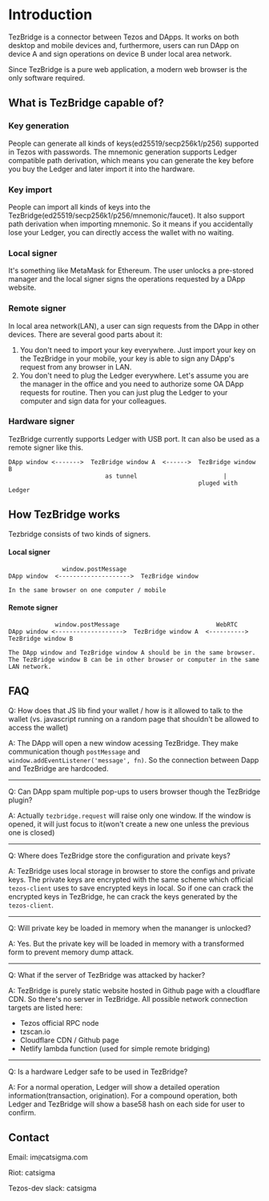 # Introduction
TezBridge is a connector between Tezos and DApps. It works on both desktop and mobile devices and, furthermore, users can run DApp on device A and sign operations on device B under local area network.

Since TezBridge is a pure web application, a modern web browser is the only software required.

## What is TezBridge capable of?
### Key generation
People can generate all kinds of keys(ed25519/secp256k1/p256) supported in Tezos with passwords. The mnemonic generation supports Ledger compatible path derivation, which means you can generate the key before you buy the Ledger and later import it into the hardware.

### Key import
People can import all kinds of keys into the TezBridge(ed25519/secp256k1/p256/mnemonic/faucet). It also support path derivation when importing mnemonic. So it means if you accidentally lose your Ledger, you can directly access the wallet with no waiting.

### Local signer
It's something like MetaMask for Ethereum. The user unlocks a pre-stored manager and the local signer signs the operations requested by a DApp website. 

### Remote signer
In local area network(LAN), a user can sign requests from the DApp in other devices. There are several good parts about it:
1. You don't need to import your key everywhere. Just import your key on the TezBridge in your mobile, your key is able to sign any DApp's request from any browser in LAN.
2. You don't need to plug the Ledger everywhere. Let's assume you are the manager in the office and you need to authorize some OA DApp requests for routine. Then you can just plug the Ledger to your computer and sign data for your colleagues.

### Hardware signer
TezBridge currently supports Ledger with USB port. It can also be used as a remote signer like this.
```
DApp window <------->  TezBridge window A  <------>  TezBridge window B
                           as tunnel                        |
                                                     pluged with Ledger
```

## How TezBridge works
Tezbridge consists of two kinds of signers.

#### Local signer
```
               window.postMessage
DApp window  <-------------------->  TezBridge window 

In the same browser on one computer / mobile
```

#### Remote signer
```
             window.postMessage                           WebRTC
DApp window <------------------->  TezBridge window A  <---------->  TezBridge window B

The DApp window and TezBridge window A should be in the same browser.
The TezBridge window B can be in other browser or computer in the same LAN network.
```

## FAQ
Q: How does that JS lib find your wallet / how is it allowed to talk to the wallet (vs. javascript running on a random page that shouldn't be allowed to access the wallet) 

A: The DApp will open a new window acessing TezBridge. They make communication though `postMessage` and `window.addEventListener('message', fn)`. So the connection between Dapp and TezBridge are hardcoded.

---

Q: Can DApp spam multiple pop-ups to users browser though the TezBridge plugin?

A: Actually `tezbridge.request` will raise only one window. If the window is opened, it will just focus to it(won't create a new one unless the previous one is closed)

---

Q: Where does TezBridge store the configuration and private keys?

A: TezBridge uses local storage in browser to store the configs and private keys. The private keys are encrypted with the same scheme which official `tezos-client` uses to save encrypted keys in local. So if one can crack the encrypted keys in TezBridge, he can crack the keys generated by the `tezos-client`.

---

Q: Will private key be loaded in memory when the mananger is unlocked?

A: Yes. But the private key will be loaded in memory with a transformed form to prevent memory dump attack.

---

Q: What if the server of TezBridge was attacked by hacker?

A: TezBridge is purely static website hosted in Github page with a cloudflare CDN. So there's no server in TezBridge. All possible network connection targets are listed here:

* Tezos official RPC node
* tzscan.io
* Cloudflare CDN / Github page
* Netlify lambda function (used for simple remote bridging)

--- 

Q: Is a hardware Ledger safe to be used in TezBridge?

A: For a normal operation, Ledger will show a detailed operation information(transaction, origination). For a compound operation, both Ledger and TezBridge will show a base58 hash on each side for user to confirm.

## Contact

Email: im`@`catsigma.com

Riot: catsigma

Tezos-dev slack: catsigma
